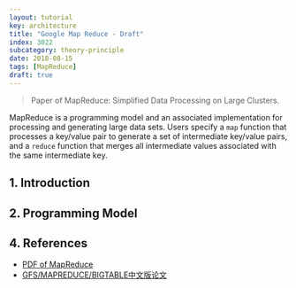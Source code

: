 ```yaml
---
layout: tutorial
key: architecture
title: "Google Map Reduce - Draft"
index: 3022
subcategory: theory-principle
date: 2018-08-15
tags: [MapReduce]
draft: true
---
```


> Paper of MapReduce: Simplified Data Processing on Large Clusters.

MapReduce is a programming model and an associated implementation for processing and generating large data sets. Users specify a `map` function that processes a key/value pair to generate a set of intermediate key/value pairs, and a `reduce` function that merges all intermediate
values associated with the same intermediate key.

## 1. Introduction
## 2. Programming Model


## 4. References
* [PDF of MapReduce](https://static.googleusercontent.com/media/research.google.com/en//archive/mapreduce-osdi04.pdf)
* [GFS/MAPREDUCE/BIGTABLE中文版论文](http://blog.bizcloudsoft.com/?p=292)
